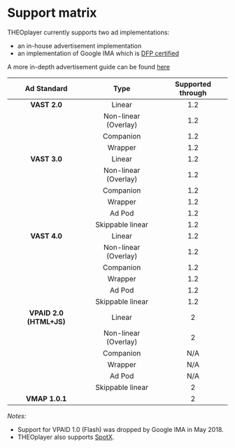 # Support matrix

THEOplayer currently supports two ad implementations:

- an in-house advertisement implementation
- an implementation of Google IMA which is [DFP certified](https://support.google.com/admanager/answer/186110?hl=en)

A more in-depth advertisement guide can be found [here](../../knowledge-base/01-advertisement/01-user-guide.md)

| Ad Standard | Type | Supported through |
| :---------: | :--: | :---------------: |
| **VAST 2.0** | Linear | 1.2 |
| | Non-linear (Overlay) | 1.2 |
| | Companion | 1.2 |
| | Wrapper | 1.2 |
| **VAST 3.0** | Linear | 1.2 |
| | Non-linear (Overlay) | 1.2 |
| | Companion | 1.2 |
| | Wrapper | 1.2 |
| | Ad Pod | 1.2 |
| | Skippable linear | 1.2 |
| **VAST 4.0** | Linear | 1.2 |
| | Non-linear (Overlay) | 1.2 |
| | Companion | 1.2 |
| | Wrapper | 1.2 |
| | Ad Pod | 1.2 |
| | Skippable linear | 1.2 |
| **VPAID 2.0 (HTML+JS)** | Linear | 2 |
| | Non-linear (Overlay) | 2 |
| | Companion | N/A |
| | Wrapper | N/A |
| | Ad Pod | N/A |
| | Skippable linear | 2 |
| **VMAP 1.0.1** | | 2 |

*Notes:*

- Support for VPAID 1.0 (Flash) was dropped by Google IMA in May 2018.
- THEOplayer also supports [SpotX](../../how-to-guides/01-ads/07-spotx.md).